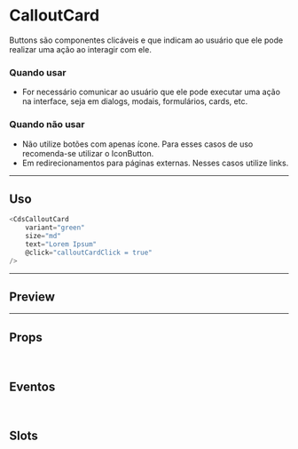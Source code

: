 # CalloutCard

Buttons são componentes clicáveis e que indicam ao usuário que ele pode realizar uma ação ao interagir com ele.

### Quando usar

- For necessário comunicar ao usuário que ele pode executar uma ação na interface,
  seja em dialogs, modais, formulários, cards, etc.

### Quando não usar

- Não utilize botões com apenas ícone. Para esses casos de uso recomenda-se utilizar o IconButton.
- Em redirecionamentos para páginas externas. Nesses casos utilize links.

---

## Uso

```js
<CdsCalloutCard
	variant="green"
	size="md"
	text="Lorem Ipsum"
	@click="calloutCardClick = true"
/>
```

---

## Preview

<PreviewBuilder
	:component="CdsCalloutCard"
	:events="cdsCalloutCardEvents"
/>

---

## Props

<APITable
	name="CalloutCard"
	section="props"
/>
<br />

## Eventos

<APITable
	name="CalloutCard"
	section="events"
/>
<br />

## Slots

<APITable
	name="CalloutCard"
	section="slots"
/>

<script setup>
import CdsCalloutCard from '@/components/CalloutCard.vue';

const cdsCalloutCardEvents = [
	'calloutCard-click'
];
</script>
